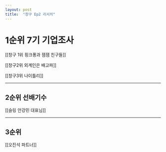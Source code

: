 ```yaml
---
layout: post
title:  "창구 Ep2 리서치"
---
```


# 1순위 7기 기업조사

[[창구 1위 핑크퐁과 잼잼 친구들]]

[[창구2위 외계인은 배고파]]

[[창구3위 나이틀리]]

---
## 2순위 선배기수
[[슬링 안강민 대표님]]


---
## 3순위
[[오진석 파트너]]
